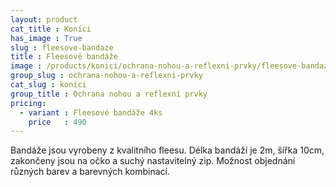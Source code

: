 ```yaml
---
layout: product
cat_title : Koníci
has_image : True
slug : fleesove-bandaze
title : Fleesové bandáže
image : /products/konici/ochrana-nohou-a-reflexni-prvky/fleesove-bandaze.jpg
group_slug : ochrana-nohou-a-reflexni-prvky
cat_slug : konici
group_title : Ochrana nohou a reflexní prvky
pricing:
  - variant : Fleesové bandáže 4ks
    price   : 490
---
```


Bandáže jsou vyrobeny z kvalitního fleesu. 
Délka bandáží je 2m, šířka 10cm, zakončeny jsou na očko a suchý nastavitelný zip.
Možnost objednání různých barev a barevných kombinací.

